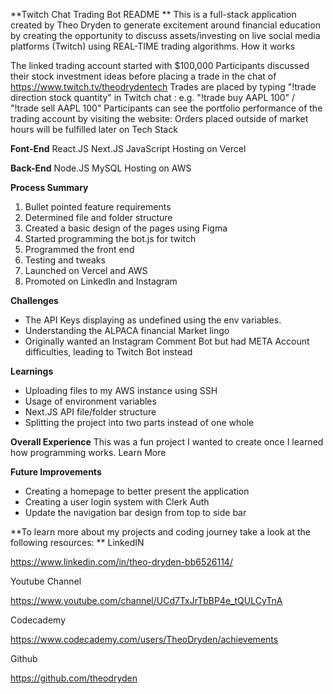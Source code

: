 **Twitch Chat Trading Bot README
**
This is a full-stack application created by Theo Dryden to generate excitement around financial education by creating the opportunity to discuss assets/investing on live social media platforms (Twitch) using REAL-TIME trading algorithms.
How it works

The linked trading account started with $100,000
Participants discussed their stock investment ideas before placing a trade in the chat of https://www.twitch.tv/theodrydentech
Trades are placed by typing "!trade direction stock quantity" in Twitch chat : e.g. "!trade buy AAPL 100" / "!trade sell AAPL 100"
Participants can see the portfolio performance of the trading account by visiting the website:
Orders placed outside of market hours will be fulfilled later on
Tech Stack

**Font-End**
React.JS
Next.JS
JavaScript
Hosting on Vercel

**Back-End**
Node.JS
MySQL
Hosting on AWS

**Process Summary**
1. Bullet pointed feature requirements
2. Determined file and folder structure
3. Created a basic design of the pages using Figma
4. Started programming the bot.js for twitch
5. Programmed the front end
6. Testing and tweaks
7. Launched on Vercel and AWS
8. Promoted on LinkedIn and Instagram

**Challenges**
- The API Keys displaying as undefined using the env variables. 
- Understanding the ALPACA financial Market lingo
- Originally wanted an Instagram Comment Bot but had META Account difficulties, leading to Twitch Bot instead 

**Learnings**
- Uploading files to my AWS instance using SSH
- Usage of environment variables 
- Next.JS API file/folder structure
- Splitting the project into two parts instead of one whole

**Overall Experience**
This was a fun project I wanted to create once I learned how programming works.
Learn More

**Future Improvements**
- Creating a homepage to better present the application
- Creating a user login system with Clerk Auth
- Update the navigation bar design from top to side bar
  

**To learn more about my projects and coding journey take a look at the following resources:
**
LinkedIN

https://www.linkedin.com/in/theo-dryden-bb6526114/

Youtube Channel

https://www.youtube.com/channel/UCd7TxJrTbBP4e_tQULCyTnA

Codecademy

https://www.codecademy.com/users/TheoDryden/achievements

Github

https://github.com/theodryden

